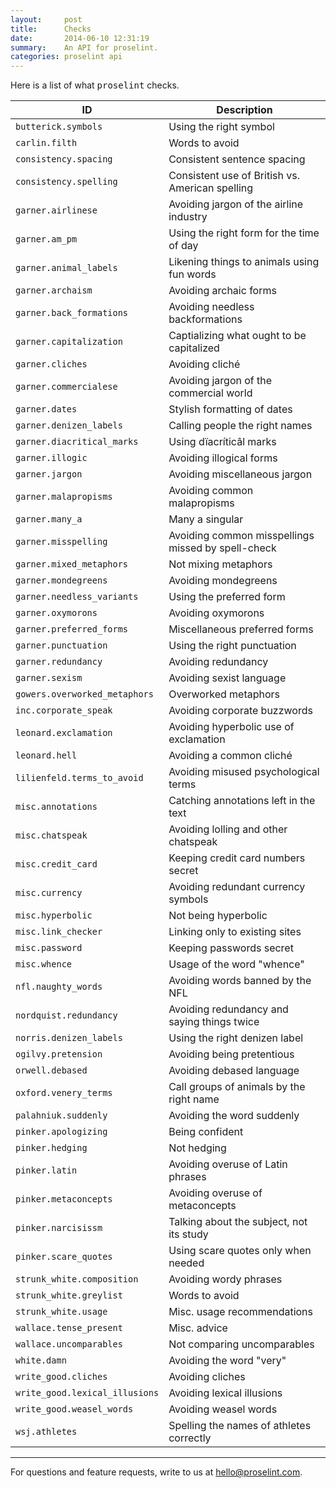 ```yaml
---
layout:     post
title:      Checks
date:       2014-06-10 12:31:19
summary:    An API for proselint.
categories: proselint api
---
```


Here is a list of what <tt>proselint</tt> checks.

| ID    | Description     |
| ----- | --------------- |
| `butterick.symbols` | Using the right symbol |
| `carlin.filth` | Words to avoid |
| `consistency.spacing` | Consistent sentence spacing |
| `consistency.spelling` | Consistent use of British vs. American spelling |
| `garner.airlinese` | Avoiding jargon of the airline industry |
| `garner.am_pm` | Using the right form for the time of day |
| `garner.animal_labels` | Likening things to animals using fun words |
| `garner.archaism` | Avoiding archaic forms |
| `garner.back_formations` | Avoiding needless backformations |
| `garner.capitalization` | Captializing what ought to be capitalized |
| `garner.cliches` | Avoiding cliché |
| `garner.commercialese` | Avoiding jargon of the commercial world |
| `garner.dates` | Stylish formatting of dates |
| `garner.denizen_labels` | Calling people the right names |
| `garner.diacritical_marks` | Using dïacríticâl marks |
| `garner.illogic` | Avoiding illogical forms |
| `garner.jargon` | Avoiding miscellaneous jargon |
| `garner.malapropisms` | Avoiding common malapropisms |
| `garner.many_a` | Many a singular |
| `garner.misspelling` | Avoiding common misspellings missed by spell-check |
| `garner.mixed_metaphors` | Not mixing metaphors |
| `garner.mondegreens` | Avoiding mondegreens |
| `garner.needless_variants` | Using the preferred form |
| `garner.oxymorons` | Avoiding oxymorons |
| `garner.preferred_forms` | Miscellaneous preferred forms |
| `garner.punctuation` | Using the right punctuation |
| `garner.redundancy` | Avoiding redundancy |
| `garner.sexism` | Avoiding sexist language |
| `gowers.overworked_metaphors` | Overworked metaphors |
| `inc.corporate_speak` | Avoiding corporate buzzwords |
| `leonard.exclamation` | Avoiding hyperbolic use of exclamation |
| `leonard.hell` | Avoiding a common cliché |
| `lilienfeld.terms_to_avoid` | Avoiding misused psychological terms |
| `misc.annotations` | Catching annotations left in the text |
| `misc.chatspeak` | Avoiding lolling and other chatspeak |
| `misc.credit_card` | Keeping credit card numbers secret |
| `misc.currency` | Avoiding redundant currency symbols |
| `misc.hyperbolic` | Not being hyperbolic |
| `misc.link_checker` | Linking only to existing sites |
| `misc.password` | Keeping passwords secret |
| `misc.whence` | Usage of the word "whence" |
| `nfl.naughty_words` | Avoiding words banned by the NFL |
| `nordquist.redundancy` | Avoiding redundancy and saying things twice |
| `norris.denizen_labels` | Using the right denizen label |
| `ogilvy.pretension` | Avoiding being pretentious |
| `orwell.debased` | Avoiding debased language |
| `oxford.venery_terms` | Call groups of animals by the right name |
| `palahniuk.suddenly` | Avoiding the word suddenly |
| `pinker.apologizing` | Being confident |
| `pinker.hedging` | Not hedging |
| `pinker.latin` | Avoiding overuse of Latin phrases |
| `pinker.metaconcepts` | Avoiding overuse of metaconcepts |
| `pinker.narcisissm` | Talking about the subject, not its study |
| `pinker.scare_quotes` | Using scare quotes only when needed |
| `strunk_white.composition` | Avoiding wordy phrases |
| `strunk_white.greylist` | Words to avoid |
| `strunk_white.usage` | Misc. usage recommendations |
| `wallace.tense_present` | Misc. advice |
| `wallace.uncomparables` | Not comparing uncomparables |
| `white.damn` | Avoiding the word "very" |
| `write_good.cliches` | Avoiding cliches |
| `write_good.lexical_illusions` | Avoiding lexical illusions |
| `write_good.weasel_words` | Avoiding weasel words |
| `wsj.athletes` | Spelling the names of athletes correctly |


---

For questions and feature requests, write to us at <a href="mailto:hello@proselint.com">hello@proselint.com</a>.

